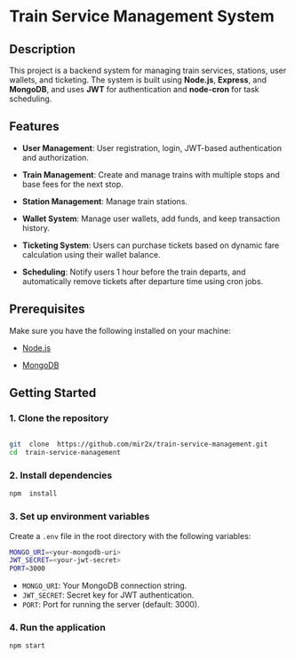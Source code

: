 # Train Service Management System

## Description

This project is a backend system for managing train services, stations, user wallets, and ticketing. The system is built using **Node.js**, **Express**, and **MongoDB**, and uses **JWT** for authentication and **node-cron** for task scheduling.

## Features

- **User Management**: User registration, login, JWT-based authentication and authorization.

- **Train Management**: Create and manage trains with multiple stops and base fees for the next stop.

- **Station Management**: Manage train stations.

- **Wallet System**: Manage user wallets, add funds, and keep transaction history.

- **Ticketing System**: Users can purchase tickets based on dynamic fare calculation using their wallet balance.

- **Scheduling**: Notify users 1 hour before the train departs, and automatically remove tickets after departure time using cron jobs.

## Prerequisites

Make sure you have the following installed on your machine:

- [Node.js](https://nodejs.org/en/)

- [MongoDB](https://www.mongodb.com/)

## Getting Started

### 1. Clone the repository

```bash

git  clone  https://github.com/mir2x/train-service-management.git
cd  train-service-management

```

### 2. Install dependencies

```bash
npm  install
```

### 3. Set up environment variables

Create a `.env` file in the root directory with the following variables:

```bash
MONGO_URI=<your-mongodb-uri>
JWT_SECRET=<your-jwt-secret>
PORT=3000
```

- `MONGO_URI`: Your MongoDB connection string.
- `JWT_SECRET`: Secret key for JWT authentication.
- `PORT`: Port for running the server (default: 3000).

### 4. Run the application

```bash
npm start
```
